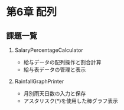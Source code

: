 # 第6章 配列

## 課題一覧

1. SalaryPercentageCalculator
   - 給与データの配列操作と割合計算
   - 給与表データの管理と表示

2. RainfallGraphPrinter
   - 月別雨天日数の入力と保存
   - アスタリスク(*)を使用した棒グラフ表示
